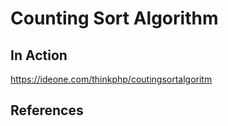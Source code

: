 # Counting Sort Algorithm

## In Action

https://ideone.com/thinkphp/coutingsortalgoritm

## References
